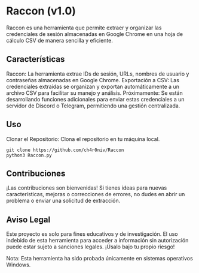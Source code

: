 # Raccon (v1.0)
Raccon es una herramienta que permite extraer y organizar las credenciales de sesión almacenadas en Google Chrome en una hoja de cálculo CSV de manera sencilla y eficiente.

## Características
Raccon: La herramienta extrae IDs de sesión, URLs, nombres de usuario y contraseñas almacenadas en Google Chrome.
Exportación a CSV: Las credenciales extraídas se organizan y exportan automáticamente a un archivo CSV para facilitar su manejo y análisis.
Próximamente: Se están desarrollando funciones adicionales para enviar estas credenciales a un servidor de Discord o Telegram, permitiendo una gestión centralizada.

## Uso
Clonar el Repositorio: Clona el repositorio en tu máquina local.
```
git clone https://github.com/ch4r0niv/Raccon
python3 Raccon.py
```

## Contribuciones
¡Las contribuciones son bienvenidas! Si tienes ideas para nuevas características, mejoras o correcciones de errores, no dudes en abrir un problema o enviar una solicitud de extracción.

## Aviso Legal
Este proyecto es solo para fines educativos y de investigación. El uso indebido de esta herramienta para acceder a información sin autorización puede estar sujeto a sanciones legales. ¡Úsalo bajo tu propio riesgo!

Nota: Esta herramienta ha sido probada únicamente en sistemas operativos Windows.
